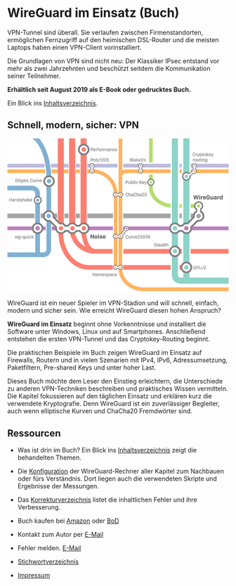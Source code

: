 # WireGuard im Einsatz (Buch)

VPN-Tunnel sind &uuml;berall. Sie verlaufen zwischen Firmenstandorten, erm&ouml;glichen Fernzugriff auf den heimischen DSL-Router und die meisten Laptops haben einen VPN-Client vorinstalliert.

Die Grundlagen von VPN sind nicht neu: Der Klassiker IPsec entstand vor mehr als zwei Jahrzehnten und besch&uuml;tzt seitdem die Kommunikation seiner Teilnehmer.

__Erh&auml;ltlich seit August 2019 als E-Book oder gedrucktes Buch.__

Ein Blick ins [Inhaltsverzeichnis](Inhaltsverzeichnis.md).


## Schnell, modern, sicher: VPN

![Cover image](images/cover.png)

WireGuard ist ein neuer Spieler im VPN-Stadion und will schnell, einfach, modern und sicher sein. Wie erreicht WireGuard diesen hohen Anspruch?

__WireGuard im Einsatz__ beginnt ohne Vorkenntnisse und installiert die Software unter Windows, Linux und auf Smartphones. Anschlie&szlig;end entstehen die ersten VPN-Tunnel und das Cryptokey-Routing beginnt.

Die praktischen Beispiele im Buch zeigen WireGuard im Einsatz auf Firewalls, Routern und in vielen Szenarien mit IPv4, IPv6, Adressumsetzung, Paketfiltern, Pre-shared Keys und unter hoher Last.

Dieses Buch m&ouml;chte dem Leser den Einstieg erleichtern, die Unterschiede zu anderen VPN-Techniken beschreiben und praktisches Wissen vermitteln. Die Kapitel fokussieren auf den t&auml;glichen Einsatz und erkl&auml;ren kurz die verwendete Kryptografie. Denn WireGuard ist ein zuverl&auml;ssiger Begleiter, auch wenn elliptische Kurven und ChaCha20 Fremdw&ouml;rter sind.


## Ressourcen

* Was ist drin im Buch? Ein Blick ins [Inhaltsverzeichnis](Inhaltsverzeichnis.md) zeigt die behandelten Themen.

* Die [Konfiguration](Kapitel/) der WireGuard-Rechner aller Kapitel zum Nachbauen oder f&uuml;rs Verst&auml;ndnis. Dort liegen auch die verwendeten Skripte und Ergebnisse der Messungen.

* Das [Korrekturverzeichnis](errata.pdf) listet die inhaltlichen Fehler und ihre Verbesserung.

* Buch kaufen bei [Amazon](https://www.amazon.de/dp/3751935746) oder [BoD](https://www.bod.de/buchshop/wireguard-im-einsatz-markus-stubbig-9783751935746)

* Kontakt zum Autor per [E-Mail](mailto:wireguard.buch@gmail.com)

* Fehler melden. [E-Mail](mailto:wireguard.buch@gmail.com?subject=Fehler)

* [Stichwortverzeichnis](Stichwortverzeichnis.pdf)

* [Impressum](Impressum.md)
